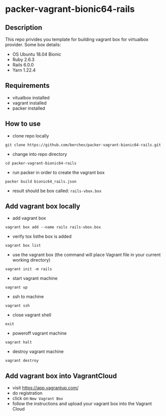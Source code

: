 # packer-vagrant-bionic64-rails

## Description
This repo privides you template for building vagrant box for virtualbox provider. Some box details:
- OS Ubuntu 18.04 Bionic
- Ruby 2.6.3
- Rails 6.0.0
- Yarn 1.22.4

## Requirements
- vitualbox installed
- vagrant installed
- packer installed

## How to use
- clone repo locally
```
git clone https://github.com/berchev/packer-vagrant-bionic64-rails.git
```
- change into repo directory
```
cd packer-vagrant-bionic64-rails
```
- run packer in order to create the vagrant box
```
packer build bionic64_rails.json
```
- result should be box called: `rails-vbox.box`

## Add vagrant box locally
- add vagrant box 
```
vagrant box add --name rails rails-vbox.box
```
- verify tox listhe box is added
```
vagrant box list
```
- use the vagrant box (the command will place Vagrant file in your current working directory)
```
vagrant init -m rails
```
- start vagrant machine
```
vagrant up
```
- ssh to machine
```
vagrant ssh
```
- close vagrant shell
```
exit
```
- poweroff vagrant machine
```
vagrant halt
```
- destroy vagrant machine
```
vagrant destroy
```

## Add vagrant box into VagrantCloud
- visit https://app.vagrantup.com/
- do registration
- click on `New Vagrant Box`
- follow the instructions and upload your vagrant box into the Vagrant Cloud

